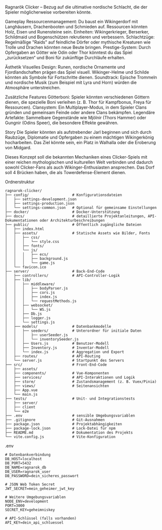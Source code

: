 Ragnarök Clicker – Bezug auf die ultimative nordische Schlacht, die der Spieler möglicherweise vorbereiten könnte.


Gameplay
Ressourcenmanagement: Du baust ein Wikingerdorf mit Langhäusern, Drachenbooten und Schmieden auf. Ressourcen könnten Holz, Eisen und Runensteine sein.
Einheiten: Wikingerkrieger, Berserker, Schildmaid und Bogenschützen rekrutieren und verbessern.
Schlachtzüge: Regelmäßige "Raids" auf feindliche Dörfer oder mythische Kreaturen wie Trolle und Drachen könnten neue Beute bringen.
Prestige-System: Durch Opfergaben an Götter wie Odin oder Thor könntest du das Spiel „zurücksetzen“ und Boni für zukünftige Durchläufe erhalten.


Ästhetik
Visuelles Design: Runen, nordische Ornamente und Fjordlandschaften prägen das Spiel visuell. Wikinger-Helme und Schilde könnten als Symbole für Fortschritte dienen.
Soundtrack: Epische Trommeln und nordische Musik (zum Beispiel mit Lyra und Horn) würden die Atmosphäre unterstreichen.

Zusätzliche Features
Götterboni: Spieler könnten verschiedenen Göttern dienen, die spezielle Boni verleihen (z. B. Thor für Kampfbonus, Freya für Ressourcen).
Clansystem: Ein Multiplayer-Modus, in dem Spieler Clans gründen und gemeinsam Feinde oder andere Clans bekämpfen.
Legendäre Artefakte: Sammelbare Gegenstände wie Mjölnir (Thors Hammer) oder Gungnir (Odins Speer), die besondere Effekte gewähren.

Story
Die Spieler könnten als aufstrebender Jarl beginnen und sich durch Raubzüge, Diplomatie und Opfergaben zu einem mächtigen Wikingerkönig hocharbeiten. Das Ziel könnte sein, ein Platz in Walhalla oder die Eroberung von Midgard.

Dieses Konzept soll die bekannten Mechaniken eines Clicker-Spiels mit einer reichen mythologischen und kulturellen Welt verbinden und dadurch sowohl Clicker-Fans als auch Wikinger-Enthusiasten ansprechen. Das Dorf soll 4 Brücken haben, die als Towerdefense-Element dienen.

Ordnerstruktur
```
ragnarok-clicker/
├── config/                    # Konfigurationsdateien
│   ├── settings-development.json
│   ├── settings-production.json
│   └── settings-common.json   # Optional für gemeinsame Einstellungen
├── docker/                    # Docker-Unterstützung
├── docs/                      # detaillierte Projektanleitungen, API-Dokumentationen oder Architekturbeschreibungen
├── public/                    # Öffentlich zugängliche Dateien
│   ├── index.html
│   ├── assets/                # Statische Assets wie Bilder, Fonts
│   │   ├── css/
│   │   │   └── style.css
│   │   ├── fonts/
│   │   └── js/
│   │   │   ├── ecs/
│   │   │   ├── background.js
│   │   │   └── game.js
│   └── favicon.ico
├── server/                    # Back-End-Code
│   ├── controllers/           # API-Controller-Logik
│   ├── lib/
│   │   ├── middleware/
│   │   │   ├── bodyParser.js
│   │   │   ├── cors.js
│   │   │   ├── index.js
│   │   │   └── requestMethods.js
│   │   ├── websocket/
│   │   │   └── WS.js
│   │   ├── Db.js
│   │   ├── logger.js
│   │   └── settings.js
│   ├── models/                # Datenbankmodelle
│   │   ├── seeders/           # Unterordner für initiale Daten
│   │   │   ├── userSeeder.js
│   │   │   └── inventorySeeder.js
│   │   ├── Users.js           # Benutzer-Modell
│   │   ├── Inventory.js       # Inventar-Modell
│   │   └── index.js           # Aggregation und Export
│   ├── routes/                # API-Routing
│   └── server.js              # Startpunkt des Servers
├── src/                       # Front-End-Code
│   ├── assets/
│   ├── components/            # Vue-Komponenten
│   ├── services/              # API-Interaktionen und Logik
│   ├── store/                 # Zustandsmanagement (z. B. Vuex/Pinia)
│   ├── views/                 # Seitenansichten
│   ├── App.vue
│   └── main.js
├── tests/                     # Unit- und Integrationstests
│   ├── server/
│   ├── client
│   └── e2e
├── .env                       # sensible Umgebungsvariablen
├── .gitignore                 # Git-Ausnahmen
├── package.json               # Projektabhängigkeiten
├── package-lock.json          # Lock-Datei für npm
├── README.md                  # Dokumentation des Projekts
└── vite.config.js             # Vite-Konfiguration
```

.env
```
# Datenbankverbindung
DB_HOST=localhost
DB_PORT=5432
DB_NAME=ragnarok_db
DB_USER=ragnarok_user
DB_PASSWORD=dein_sicheres_passwort

# JSON Web Token Secret
JWT_SECRET=mein_geheimer_jwt_key

# Weitere Umgebungsvariablen
NODE_ENV=development
PORT=3000
SECRET_KEY=geheimniskey

# API-Schlüssel (falls vorhanden)
API_KEY=dein_api_schluessel
```